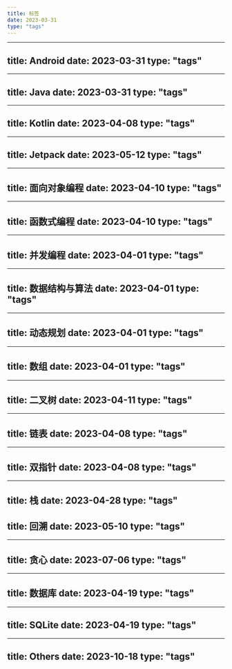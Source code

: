```yaml
---
title: 标签
date: 2023-03-31
type: "tags"
---
```

---
title: Android
date: 2023-03-31
type: "tags"
---
---
title: Java
date: 2023-03-31
type: "tags"
---
---
title: Kotlin
date: 2023-04-08
type: "tags"
---
---
title: Jetpack
date: 2023-05-12
type: "tags"
---
---
title: 面向对象编程
date: 2023-04-10
type: "tags"
---
---
title: 函数式编程
date: 2023-04-10
type: "tags"
---
---
title: 并发编程
date: 2023-04-01
type: "tags"
---
---
title: 数据结构与算法
date: 2023-04-01
type: "tags"
---
---
title: 动态规划
date: 2023-04-01
type: "tags"
---
---
title: 数组
date: 2023-04-01
type: "tags"
---
---
title: 二叉树
date: 2023-04-11
type: "tags"
---
---
title: 链表
date: 2023-04-08
type: "tags"
---
---
title: 双指针
date: 2023-04-08
type: "tags"
---
---
title: 栈
date: 2023-04-28
type: "tags"
------
title: 回溯
date: 2023-05-10
type: "tags"
---
---
title: 贪心
date: 2023-07-06
type: "tags"
---
---
title: 数据库
date: 2023-04-19
type: "tags"
---
---
title: SQLite
date: 2023-04-19
type: "tags"
---
---
title: Others
date: 2023-10-18
type: "tags"
---